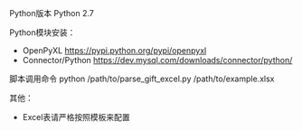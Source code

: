 Python版本
Python 2.7

Python模块安装：
- OpenPyXL https://pypi.python.org/pypi/openpyxl
- Connector/Python https://dev.mysql.com/downloads/connector/python/

脚本调用命令
python /path/to/parse_gift_excel.py /path/to/example.xlsx

其他：
- Excel表请严格按照模板来配置
